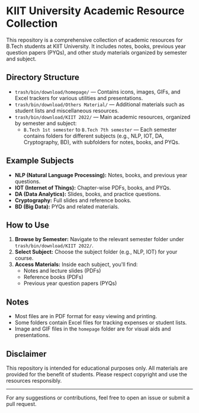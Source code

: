 # KIIT University Academic Resource Collection

This repository is a comprehensive collection of academic resources for B.Tech students at KIIT University. It includes notes, books, previous year question papers (PYQs), and other study materials organized by semester and subject.

## Directory Structure

- `trash/bin/download/homepage/` — Contains icons, images, GIFs, and Excel trackers for various utilities and presentations.
- `trash/bin/download/Others Material/` — Additional materials such as student lists and miscellaneous resources.
- `trash/bin/download/KIIT 2022/` — Main academic resources, organized by semester and subject:
  - `B.Tech 1st semester` to `B.Tech 7th semester` — Each semester contains folders for different subjects (e.g., NLP, IOT, DA, Cryptography, BD), with subfolders for notes, books, and PYQs.

## Example Subjects
- **NLP (Natural Language Processing):** Notes, books, and previous year questions.
- **IOT (Internet of Things):** Chapter-wise PDFs, books, and PYQs.
- **DA (Data Analytics):** Slides, books, and practice questions.
- **Cryptography:** Full slides and reference books.
- **BD (Big Data):** PYQs and related materials.

## How to Use
1. **Browse by Semester:** Navigate to the relevant semester folder under `trash/bin/download/KIIT 2022/`.
2. **Select Subject:** Choose the subject folder (e.g., NLP, IOT) for your course.
3. **Access Materials:** Inside each subject, you'll find:
   - Notes and lecture slides (PDFs)
   - Reference books (PDFs)
   - Previous year question papers (PYQs)

## Notes
- Most files are in PDF format for easy viewing and printing.
- Some folders contain Excel files for tracking expenses or student lists.
- Image and GIF files in the `homepage` folder are for visual aids and presentations.

## Disclaimer
This repository is intended for educational purposes only. All materials are provided for the benefit of students. Please respect copyright and use the resources responsibly.

---

For any suggestions or contributions, feel free to open an issue or submit a pull request. 